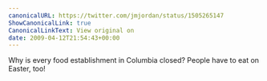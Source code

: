 ```yaml
---
canonicalURL: https://twitter.com/jmjordan/status/1505265147
ShowCanonicalLink: true
CanonicalLinkText: View original on
date: 2009-04-12T21:54:43+00:00
---
```

Why is every food establishment in Columbia closed? People have to eat on Easter, too!